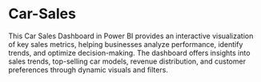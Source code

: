 # Car-Sales
This Car Sales Dashboard in Power BI provides an interactive visualization of key sales metrics, helping businesses analyze performance, identify trends, and optimize decision-making. The dashboard offers insights into sales trends, top-selling car models, revenue distribution, and customer preferences through dynamic visuals and filters.
